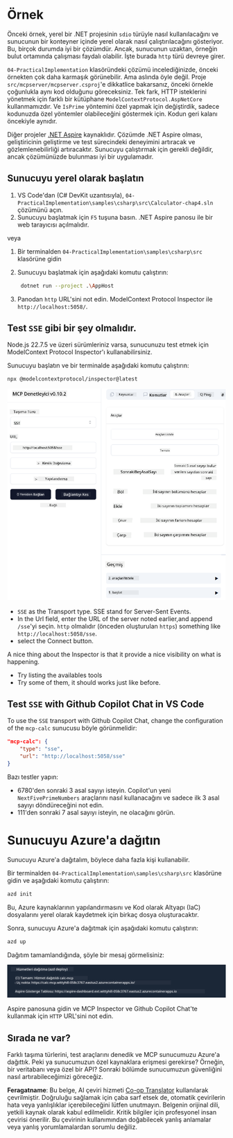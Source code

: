 <!--
CO_OP_TRANSLATOR_METADATA:
{
  "original_hash": "5020a3e1a1c7f30c00f9e37f1fa208e3",
  "translation_date": "2025-05-17T14:08:28+00:00",
  "source_file": "04-PracticalImplementation/samples/csharp/README.md",
  "language_code": "tr"
}
-->
# Örnek

Önceki örnek, yerel bir .NET projesinin `sdio` türüyle nasıl kullanılacağını ve sunucunun bir konteyner içinde yerel olarak nasıl çalıştırılacağını gösteriyor. Bu, birçok durumda iyi bir çözümdür. Ancak, sunucunun uzaktan, örneğin bulut ortamında çalışması faydalı olabilir. İşte burada `http` türü devreye girer.

`04-PracticalImplementation` klasöründeki çözümü incelediğinizde, önceki örnekten çok daha karmaşık görünebilir. Ama aslında öyle değil. Proje `src/mcpserver/mcpserver.csproj`'e dikkatlice bakarsanız, önceki örnekle çoğunlukla aynı kod olduğunu göreceksiniz. Tek fark, HTTP isteklerini yönetmek için farklı bir kütüphane `ModelContextProtocol.AspNetCore` kullanmamızdır. Ve `IsPrime` yöntemini özel yapmak için değiştirdik, sadece kodunuzda özel yöntemler olabileceğini göstermek için. Kodun geri kalanı öncekiyle aynıdır.

Diğer projeler [.NET Aspire](https://learn.microsoft.com/dotnet/aspire/get-started/aspire-overview) kaynaklıdır. Çözümde .NET Aspire olması, geliştiricinin geliştirme ve test sürecindeki deneyimini artıracak ve gözlemlenebilirliği artıracaktır. Sunucuyu çalıştırmak için gerekli değildir, ancak çözümünüzde bulunması iyi bir uygulamadır.

## Sunucuyu yerel olarak başlatın

1. VS Code'dan (C# DevKit uzantısıyla), `04-PracticalImplementation\samples\csharp\src\Calculator-chap4.sln` çözümünü açın.
2. Sunucuyu başlatmak için `F5` tuşuna basın. .NET Aspire panosu ile bir web tarayıcısı açılmalıdır.

veya

1. Bir terminalden `04-PracticalImplementation\samples\csharp\src` klasörüne gidin
2. Sunucuyu başlatmak için aşağıdaki komutu çalıştırın:
   ```bash
    dotnet run --project .\AppHost
   ```

3. Panodan `http` URL'sini not edin. ModelContext Protocol Inspector ile `http://localhost:5058/`.

## Test `SSE` gibi bir şey olmalıdır.

Node.js 22.7.5 ve üzeri sürümleriniz varsa, sunucunuzu test etmek için ModelContext Protocol Inspector'ı kullanabilirsiniz.

Sunucuyu başlatın ve bir terminalde aşağıdaki komutu çalıştırın:

```bash
npx @modelcontextprotocol/inspector@latest
```

![MCP Inspector](../../../../../translated_images/mcp_inspector.2939244613cb5a0549b83942e062bceb69083c3d7b331c8de991ecf6834d6904.tr.png)

- `SSE` as the Transport type. SSE stand for Server-Sent Events. 
- In the Url field, enter the URL of the server noted earlier,and append `/sse`'yi seçin. `http` olmalıdır (önceden oluşturulan `https`) something like `http://localhost:5058/sse`.
- select the Connect button.

A nice thing about the Inspector is that it provide a nice visibility on what is happening.

- Try listing the availables tools
- Try some of them, it should works just like before.


## Test `SSE` with Github Copilot Chat in VS Code

To use the `SSE` transport with Github Copilot Chat, change the configuration of the `mcp-calc` sunucusu böyle görünmelidir:

```json
"mcp-calc": {
    "type": "sse",
    "url": "http://localhost:5058/sse"
}
```

Bazı testler yapın:
- 6780'den sonraki 3 asal sayıyı isteyin. Copilot'un yeni `NextFivePrimeNumbers` araçlarını nasıl kullanacağını ve sadece ilk 3 asal sayıyı döndüreceğini not edin.
- 111'den sonraki 7 asal sayıyı isteyin, ne olacağını görün.

# Sunucuyu Azure'a dağıtın

Sunucuyu Azure'a dağıtalım, böylece daha fazla kişi kullanabilir.

Bir terminalden `04-PracticalImplementation\samples\csharp\src` klasörüne gidin ve aşağıdaki komutu çalıştırın:

```bash
azd init
```

Bu, Azure kaynaklarının yapılandırmasını ve Kod olarak Altyapı (IaC) dosyalarını yerel olarak kaydetmek için birkaç dosya oluşturacaktır.

Sonra, sunucuyu Azure'a dağıtmak için aşağıdaki komutu çalıştırın:

```bash
azd up
```

Dağıtım tamamlandığında, şöyle bir mesaj görmelisiniz:

![Azd deployment success](../../../../../translated_images/chap4-azd-deploy-success.f69e7f61e50fdbf13ea3bf7302d9850a18e12832f34daee1695f29da3f32b452.tr.png)

Aspire panosuna gidin ve MCP Inspector ve Github Copilot Chat'te kullanmak için `HTTP` URL'sini not edin.

## Sırada ne var?

Farklı taşıma türlerini, test araçlarını denedik ve MCP sunucumuzu Azure'a dağıttık. Peki ya sunucumuzun özel kaynaklara erişmesi gerekirse? Örneğin, bir veritabanı veya özel bir API? Sonraki bölümde sunucumuzun güvenliğini nasıl artırabileceğimizi göreceğiz.

**Feragatname**: 
Bu belge, AI çeviri hizmeti [Co-op Translator](https://github.com/Azure/co-op-translator) kullanılarak çevrilmiştir. Doğruluğu sağlamak için çaba sarf etsek de, otomatik çevirilerin hata veya yanlışlıklar içerebileceğini lütfen unutmayın. Belgenin orijinal dili, yetkili kaynak olarak kabul edilmelidir. Kritik bilgiler için profesyonel insan çevirisi önerilir. Bu çevirinin kullanımından doğabilecek yanlış anlamalar veya yanlış yorumlamalardan sorumlu değiliz.